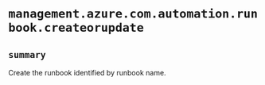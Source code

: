 # `management.azure.com.automation.runbook.createorupdate`

## `summary`
Create the runbook identified by runbook name.


